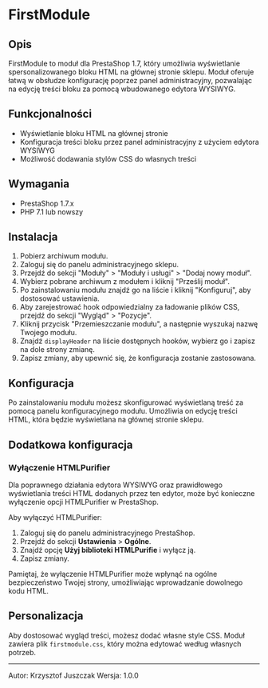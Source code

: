 # FirstModule

## Opis
FirstModule to moduł dla PrestaShop 1.7, który umożliwia wyświetlanie spersonalizowanego bloku HTML na głównej stronie sklepu. Moduł oferuje łatwą w obsłudze konfigurację poprzez panel administracyjny, pozwalając na edycję treści bloku za pomocą wbudowanego edytora WYSIWYG.

## Funkcjonalności
- Wyświetlanie bloku HTML na głównej stronie
- Konfiguracja treści bloku przez panel administracyjny z użyciem edytora WYSIWYG
- Możliwość dodawania stylów CSS do własnych treści

## Wymagania
- PrestaShop 1.7.x
- PHP 7.1 lub nowszy

## Instalacja
1. Pobierz archiwum modułu.
2. Zaloguj się do panelu administracyjnego sklepu.
3. Przejdź do sekcji "Moduły" > "Moduły i usługi" > "Dodaj nowy moduł".
4. Wybierz pobrane archiwum z modułem i kliknij "Prześlij moduł".
5. Po zainstalowaniu modułu znajdź go na liście i kliknij "Konfiguruj", aby dostosować ustawienia.
6. Aby zarejestrować hook odpowiedzialny za ładowanie plików CSS, przejdź do sekcji "Wygląd" > "Pozycje".
7. Kliknij przycisk "Przemieszczanie modułu", a następnie wyszukaj nazwę Twojego modułu.
8. Znajdź `displayHeader` na liście dostępnych hooków, wybierz go i zapisz na dole strony zmianę.
9. Zapisz zmiany, aby upewnić się, że konfiguracja zostanie zastosowana.

## Konfiguracja
Po zainstalowaniu modułu możesz skonfigurować wyświetlaną treść za pomocą panelu konfiguracyjnego modułu. Umożliwia on edycję treści HTML, która będzie wyświetlana na głównej stronie sklepu.

## Dodatkowa konfiguracja

### Wyłączenie HTMLPurifier

Dla poprawnego działania edytora WYSIWYG oraz prawidłowego wyświetlania treści HTML dodanych przez ten edytor, może być konieczne wyłączenie opcji HTMLPurifier w PrestaShop.

Aby wyłączyć HTMLPurifier:

1. Zaloguj się do panelu administracyjnego PrestaShop.
2. Przejdź do sekcji **Ustawienia** > **Ogólne**.
3. Znajdź opcję **Użyj biblioteki HTMLPurifie** i wyłącz ją.
4. Zapisz zmiany.

Pamiętaj, że wyłączenie HTMLPurifier może wpłynąć na ogólne bezpieczeństwo Twojej strony, umożliwiając wprowadzanie dowolnego kodu HTML.

## Personalizacja
Aby dostosować wygląd treści, możesz dodać własne style CSS. Moduł zawiera plik `firstmodule.css`, który można edytować według własnych potrzeb.

---

Autor: Krzysztof Juszczak
Wersja: 1.0.0